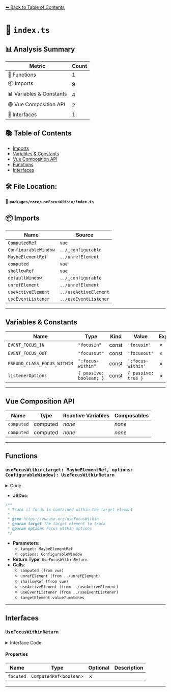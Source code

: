 [⬅️ Back to Table of Contents](../../../index.md)

# 📄 `index.ts`

## 📊 Analysis Summary

| Metric | Count |
|--------|-------|
| 🔧 Functions | 1 |
| 📦 Imports | 9 |
| 📊 Variables & Constants | 4 |
| 🟢 Vue Composition API | 2 |
| 📐 Interfaces | 1 |

## 📚 Table of Contents

- [Imports](#imports)
- [Variables & Constants](#variables-constants)
- [Vue Composition API](#vue-composition-api)
- [Functions](#functions)
- [Interfaces](#interfaces)

## 🛠️ File Location:
📂 **`packages/core/useFocusWithin/index.ts`**

## 📦 Imports

| Name | Source |
|------|--------|
| `ComputedRef` | `vue` |
| `ConfigurableWindow` | `../_configurable` |
| `MaybeElementRef` | `../unrefElement` |
| `computed` | `vue` |
| `shallowRef` | `vue` |
| `defaultWindow` | `../_configurable` |
| `unrefElement` | `../unrefElement` |
| `useActiveElement` | `../useActiveElement` |
| `useEventListener` | `../useEventListener` |


---

## Variables & Constants

| Name | Type | Kind | Value | Exported |
|------|------|------|-------|----------|
| `EVENT_FOCUS_IN` | `"focusin"` | const | `'focusin'` | ✗ |
| `EVENT_FOCUS_OUT` | `"focusout"` | const | `'focusout'` | ✗ |
| `PSEUDO_CLASS_FOCUS_WITHIN` | `":focus-within"` | const | `':focus-within'` | ✗ |
| `listenerOptions` | `{ passive: boolean; }` | const | `{ passive: true }` | ✗ |


---

## Vue Composition API

| Name | Type | Reactive Variables | Composables |
|------|------|-------------------|-------------|
| `computed` | computed | *none* | *none* |
| `computed` | computed | *none* | *none* |


---

## Functions

### `useFocusWithin(target: MaybeElementRef, options: ConfigurableWindow): UseFocusWithinReturn`

<details><summary>Code</summary>

```ts
export function useFocusWithin(target: MaybeElementRef, options: ConfigurableWindow = {}): UseFocusWithinReturn {
  const { window = defaultWindow } = options
  const targetElement = computed(() => unrefElement(target))
  const _focused = shallowRef(false)
  const focused = computed(() => _focused.value)
  const activeElement = useActiveElement(options)

  if (!window || !activeElement.value) {
    return { focused }
  }

  const listenerOptions = { passive: true }
  useEventListener(targetElement, EVENT_FOCUS_IN, () => _focused.value = true, listenerOptions)
  useEventListener(targetElement, EVENT_FOCUS_OUT, () =>
    _focused.value = targetElement.value?.matches?.(PSEUDO_CLASS_FOCUS_WITHIN) ?? false, listenerOptions)

  return { focused }
}
```
</details>

- **JSDoc**:
```ts
/**
 * Track if focus is contained within the target element
 *
 * @see https://vueuse.org/useFocusWithin
 * @param target The target element to track
 * @param options Focus within options
 */
```

- **Parameters**:
  - `target: MaybeElementRef`
  - `options: ConfigurableWindow`
- **Return Type**: `UseFocusWithinReturn`
- **Calls**:
  - `computed (from vue)`
  - `unrefElement (from ../unrefElement)`
  - `shallowRef (from vue)`
  - `useActiveElement (from ../useActiveElement)`
  - `useEventListener (from ../useEventListener)`
  - `targetElement.value?.matches`

---

## Interfaces

### `UseFocusWithinReturn`

<details><summary>Interface Code</summary>

```ts
export interface UseFocusWithinReturn {
  /**
   * True if the element or any of its descendants are focused
   */
  focused: ComputedRef<boolean>
}
```
</details>

#### Properties

| Name | Type | Optional | Description |
|------|------|----------|-------------|
| `focused` | `ComputedRef<boolean>` | ✗ |  |


---